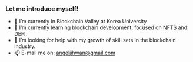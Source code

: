 ### Let me introduce myself!



- 🔭 I’m currently in Blockchain Valley at Korea University
- 🌱 I’m currently learning blockchain development, focused on NFTS and DEFI.
- 🤔 I’m looking for help with my growth of skill sets in the blockchain industry.
- 📫 E-mail me on: angeljihwan@gmail.com
